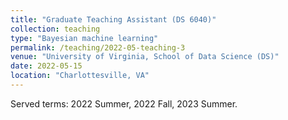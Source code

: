 ```yaml
---
title: "Graduate Teaching Assistant (DS 6040)"
collection: teaching
type: "Bayesian machine learning"
permalink: /teaching/2022-05-teaching-3
venue: "University of Virginia, School of Data Science (DS)"
date: 2022-05-15
location: "Charlottesville, VA"
---
```


Served terms: 2022 Summer, 2022 Fall, 2023 Summer.
